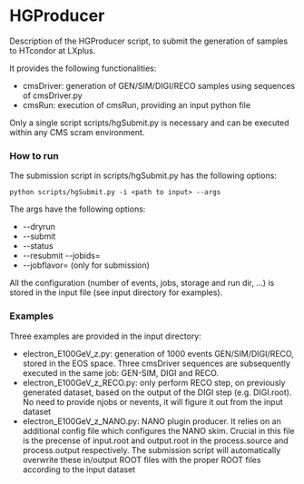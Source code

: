 # HGProducer

Description of the HGProducer script, to submit the generation of samples to HTcondor at LXplus.

It provides the following functionalities:

* cmsDriver: generation of GEN/SIM/DIGI/RECO samples using sequences of cmsDriver.py
* cmsRun: execution of cmsRun, providing an input python file

Only a single script scripts/hgSubmit.py is necessary and can be executed within any CMS scram environment.

### How to run

The submission script in scripts/hgSubmit.py has the following options:

```
python scripts/hgSubmit.py -i <path to input> --args
```

The args have the following options:
* --dryrun
* --submit
* --status
* --resubmit --jobids=<job id string>
* --jobflavor=<CONDOR job flavors> (only for submission)

All the configuration (number of events, jobs, storage and run dir, ...) is stored in the input file (see input directory for examples).


### Examples

Three examples are provided in the input directory:
* electron_E100GeV_z.py: generation of 1000 events GEN/SIM/DIGI/RECO, stored in the EOS space. Three cmsDriver sequences are subsequently executed in the same job: GEN-SIM, DIGI and RECO.
* electron_E100GeV_z_RECO.py: only perform RECO step, on previously generated dataset, based on the output of the DIGI step (e.g. DIGI.root). No need to provide njobs or nevents, it will figure it out from the input dataset
* electron_E100GeV_z_NANO.py: NANO plugin producer. It relies on an additional config file which configures the NANO skim. Crucial in this file is the precense of input.root and output.root in the process.source and process.output respectively. The submission script will automatically overwrite these in/output ROOT files with the proper ROOT files according to the input dataset
